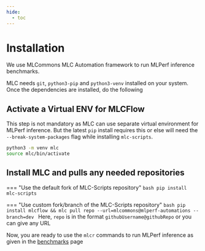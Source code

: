 ```yaml
---
hide:
  - toc
---
```


# Installation
We use MLCommons MLC Automation framework to run MLPerf inference benchmarks.

MLC needs `git`, `python3-pip` and `python3-venv` installed on your system. Once the dependencies are installed, do the following

## Activate a Virtual ENV for MLCFlow
This step is not mandatory as MLC can use separate virtual environment for MLPerf inference. But the latest `pip` install requires this or else will need the `--break-system-packages` flag while installing `mlc-scripts`.

```bash
python3 -m venv mlc
source mlc/bin/activate
```

## Install MLC and pulls any needed repositories
=== "Use the default fork of MLC-Scripts repository"
    ```bash
     pip install mlc-scripts
    ```

=== "Use custom fork/branch of the MLC-Scripts repository"
    ```bash
     pip install mlcflow && mlc pull repo --url=mlcommons@mlperf-automations --branch=dev
    ```
    Here, `repo` is in the format `githubUsername@githubRepo` or you can give any URL

Now, you are ready to use the `mlcr` commands to run MLPerf inference as given in the [benchmarks](../index.md) page

